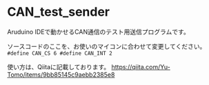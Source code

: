 # CAN_test_sender
Aruduino IDEで動かせるCAN通信のテスト用送信プログラムです。

ソースコードのここを、お使いのマイコンに合わせて変更してください。
`#define CAN_CS 6
#define CAN_INT 2`

使い方は、Qiitaに記載しております。
https://qiita.com/Yu-Tomo/items/9bb85145c9aebb2385e8
